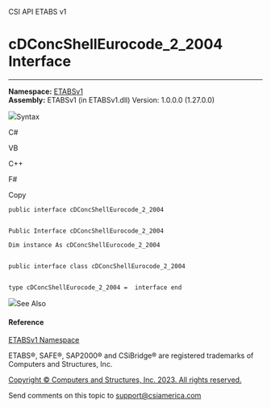 ﻿

CSI API ETABS v1

# cDConcShellEurocode_2_2004 Interface  
  
---  
  
**Namespace:** [ETABSv1](2780f1b8-2033-5289-2298-1cdb2a7508d9.htm)  
**Assembly:** ETABSv1 (in ETABSv1.dll) Version: 1.0.0.0 (1.27.0.0)

![](../icons/SectionExpanded.png)Syntax

C#

VB

C++

F#

Copy

    
    
    public interface cDConcShellEurocode_2_2004
    
    
    Public Interface cDConcShellEurocode_2_2004
    
    Dim instance As cDConcShellEurocode_2_2004
    
    
    public interface class cDConcShellEurocode_2_2004
    
    
    type cDConcShellEurocode_2_2004 =  interface end

![](../icons/SectionExpanded.png)See Also

#### Reference

[ETABSv1 Namespace](2780f1b8-2033-5289-2298-1cdb2a7508d9.htm)

ETABS®, SAFE®, SAP2000® and CSiBridge® are registered trademarks of Computers
and Structures, Inc.  

[Copyright © Computers and Structures, Inc. 2023. All rights
reserved.](http://www.csiamerica.com)

Send comments on this topic to
[support@csiamerica.com](mailto:support%40csiamerica.com?Subject=CSI%20API%20ETABS%20v1)

